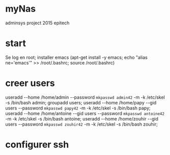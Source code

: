 # myNas
adminsys project 2015 epitech

# start
Se log en root; installer emacs (apt-get install -y emacs; echo "alias ne='emacs'" >> /root/.bashrc; source /root/.bashrc)

# creer users
useradd --home /home/admin --password `mkpasswd admin42` -m -k /etc/skel -s /bin/bash admin;
groupadd users;
useradd --home /home/papy --gid users --password `mkpasswd papy42` -m -k /etc/skel -s /bin/bash papy;
useradd --home /home/antoine --gid users --password `mkpasswd antoine42` -m -k /etc/skel -s /bin/bash antoine;
useradd --home /home/zouhir --gid users --password `mkpasswd zouhir42` -m -k /etc/skel -s /bin/bash zouhir;

# configurer ssh
